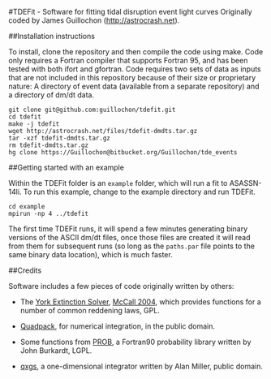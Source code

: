 #TDEFit - Software for fitting tidal disruption event light curves
Originally coded by James Guillochon (http://astrocrash.net).

##Installation instructions

To install, clone the repository and then compile the code using make. Code only requires a Fortran compiler that supports Fortran 95, and has been tested with both ifort and gfortran. Code requires two sets of data as inputs that are not included in this repository because of their size or proprietary nature: A directory of event data (available from a separate repository) and a directory of dm/dt data.

```
git clone git@github.com:guillochon/tdefit.git
cd tdefit
make -j tdefit
wget http://astrocrash.net/files/tdefit-dmdts.tar.gz
tar -xzf tdefit-dmdts.tar.gz
rm tdefit-dmdts.tar.gz
hg clone https://Guillochon@bitbucket.org/Guillochon/tde_events
```

##Getting started with an example

Within the TDEFit folder is an `example` folder, which will run a fit to ASASSN-14li. To run this example, change to the example directory and run TDEFit.

```
cd example
mpirun -np 4 ../tdefit
```

The first time TDEFit runs, it will spend a few minutes generating binary versions of the ASCII dm/dt files, once those files are created it will read from them for subsequent runs (so long as the `paths.par` file points to the same binary data location), which is much faster.

##Credits

Software includes a few pieces of code originally written by others:

* The [York Extinction Solver](http://www.cadc-ccda.hia-iha.nrc-cnrc.gc.ca/staging/proc/tmp/www/YorkExtinctionSolver/fortran/), [McCall 2004](http://adsabs.harvard.edu/abs/2004AJ....128.2144M), which provides functions for a number of common reddening laws, GPL.

* [Quadpack](https://en.wikipedia.org/wiki/QUADPACK), for numerical integration, in the public domain.

* Some functions from [PROB](https://people.sc.fsu.edu/~jburkardt/f_src/prob/prob.html), a Fortran90 probability library written by John Burkardt, LGPL.

* [qxgs](http://jblevins.org/mirror/amiller/), a one-dimensional integrator written by Alan Miller, public domain.
